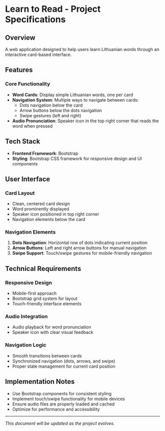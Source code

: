 # Learn to Read - Project Specifications

## Overview

A web application designed to help users learn Lithuanian words through an interactive card-based interface.

## Features

### Core Functionality
- **Word Cards**: Display simple Lithuanian words, one per card
- **Navigation System**: Multiple ways to navigate between cards:
  - Dots navigation below the card
  - Arrow buttons below the dots navigation
  - Swipe gestures (left and right)
- **Audio Pronunciation**: Speaker icon in the top right corner that reads the word when pressed

## Tech Stack

- **Frontend Framework**: Bootstrap
- **Styling**: Bootstrap CSS framework for responsive design and UI components

## User Interface

### Card Layout
- Clean, centered card design
- Word prominently displayed
- Speaker icon positioned in top right corner
- Navigation elements below the card

### Navigation Elements
1. **Dots Navigation**: Horizontal row of dots indicating current position
2. **Arrow Buttons**: Left and right arrow buttons for manual navigation
3. **Swipe Support**: Touch/swipe gestures for mobile-friendly navigation

## Technical Requirements

### Responsive Design
- Mobile-first approach
- Bootstrap grid system for layout
- Touch-friendly interface elements

### Audio Integration
- Audio playback for word pronunciation
- Speaker icon with clear visual feedback

### Navigation Logic
- Smooth transitions between cards
- Synchronized navigation (dots, arrows, and swipe)
- Proper state management for current card position

## Implementation Notes

- Use Bootstrap components for consistent styling
- Implement touch/swipe functionality for mobile devices
- Ensure audio files are properly loaded and cached
- Optimize for performance and accessibility

---

*This document will be updated as the project evolves.* 